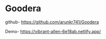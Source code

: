 # Goodera
github- https://github.com/arunkr741/Goodera

Demo- https://vibrant-allen-6e18ab.netlify.app/